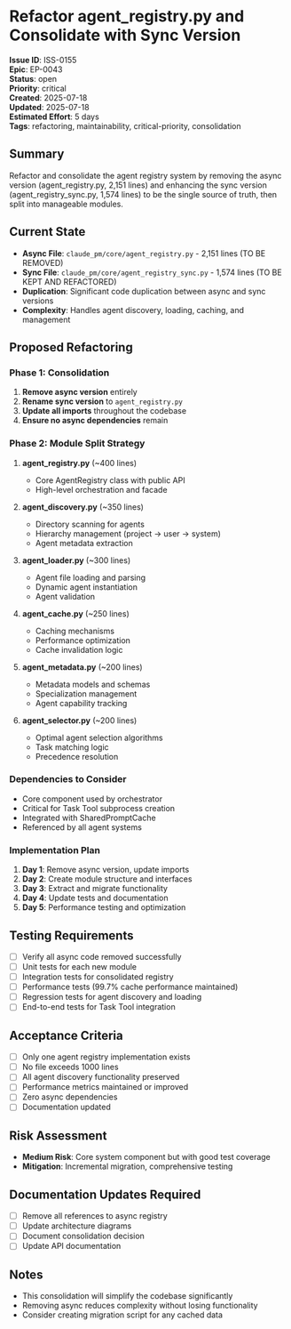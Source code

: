 # Refactor agent_registry.py and Consolidate with Sync Version

**Issue ID**: ISS-0155  
**Epic**: EP-0043  
**Status**: open  
**Priority**: critical  
**Created**: 2025-07-18  
**Updated**: 2025-07-18  
**Estimated Effort**: 5 days  
**Tags**: refactoring, maintainability, critical-priority, consolidation

## Summary
Refactor and consolidate the agent registry system by removing the async version (agent_registry.py, 2,151 lines) and enhancing the sync version (agent_registry_sync.py, 1,574 lines) to be the single source of truth, then split into manageable modules.

## Current State
- **Async File**: `claude_pm/core/agent_registry.py` - 2,151 lines (TO BE REMOVED)
- **Sync File**: `claude_pm/core/agent_registry_sync.py` - 1,574 lines (TO BE KEPT AND REFACTORED)
- **Duplication**: Significant code duplication between async and sync versions
- **Complexity**: Handles agent discovery, loading, caching, and management

## Proposed Refactoring

### Phase 1: Consolidation
1. **Remove async version** entirely
2. **Rename sync version** to `agent_registry.py`
3. **Update all imports** throughout the codebase
4. **Ensure no async dependencies** remain

### Phase 2: Module Split Strategy
1. **agent_registry.py** (~400 lines)
   - Core AgentRegistry class with public API
   - High-level orchestration and facade
   
2. **agent_discovery.py** (~350 lines)
   - Directory scanning for agents
   - Hierarchy management (project → user → system)
   - Agent metadata extraction
   
3. **agent_loader.py** (~300 lines)
   - Agent file loading and parsing
   - Dynamic agent instantiation
   - Agent validation
   
4. **agent_cache.py** (~250 lines)
   - Caching mechanisms
   - Performance optimization
   - Cache invalidation logic
   
5. **agent_metadata.py** (~200 lines)
   - Metadata models and schemas
   - Specialization management
   - Agent capability tracking
   
6. **agent_selector.py** (~200 lines)
   - Optimal agent selection algorithms
   - Task matching logic
   - Precedence resolution

### Dependencies to Consider
- Core component used by orchestrator
- Critical for Task Tool subprocess creation
- Integrated with SharedPromptCache
- Referenced by all agent systems

### Implementation Plan
1. **Day 1**: Remove async version, update imports
2. **Day 2**: Create module structure and interfaces
3. **Day 3**: Extract and migrate functionality
4. **Day 4**: Update tests and documentation
5. **Day 5**: Performance testing and optimization

## Testing Requirements
- [ ] Verify all async code removed successfully
- [ ] Unit tests for each new module
- [ ] Integration tests for consolidated registry
- [ ] Performance tests (99.7% cache performance maintained)
- [ ] Regression tests for agent discovery and loading
- [ ] End-to-end tests for Task Tool integration

## Acceptance Criteria
- [ ] Only one agent registry implementation exists
- [ ] No file exceeds 1000 lines
- [ ] All agent discovery functionality preserved
- [ ] Performance metrics maintained or improved
- [ ] Zero async dependencies
- [ ] Documentation updated

## Risk Assessment
- **Medium Risk**: Core system component but with good test coverage
- **Mitigation**: Incremental migration, comprehensive testing

## Documentation Updates Required
- [ ] Remove all references to async registry
- [ ] Update architecture diagrams
- [ ] Document consolidation decision
- [ ] Update API documentation

## Notes
- This consolidation will simplify the codebase significantly
- Removing async reduces complexity without losing functionality
- Consider creating migration script for any cached data